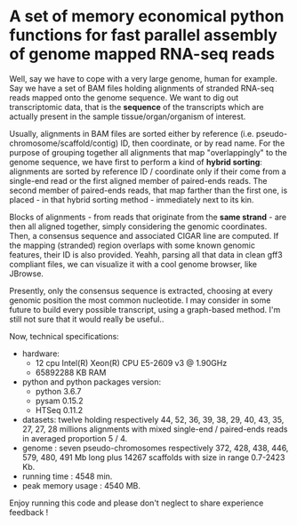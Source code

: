 # A set of memory economical python functions for fast parallel assembly of genome mapped RNA-seq reads

Well, say we have to cope with a very large genome, human for example. Say we have a set of BAM files holding alignments of stranded RNA-seq reads mapped onto the genome sequence. We want to dig out transcriptomic data, that is the **sequence** of the transcripts which are actually present in the sample tissue/organ/organism of interest.

Usually, alignments in BAM files are sorted either by reference (i.e. pseudo-chromosome/scaffold/contig) ID, then coordinate, or by read name. For the purpose of grouping together all alignments that map "overlappingly" to the genome sequence, we have first to perform a kind of **hybrid sorting**: alignments are sorted by reference ID / coordinate only if their come from a single-end read or the first aligned member of paired-ends reads. The second member of paired-ends reads, that map farther than the first one, is placed - in that hybrid sorting method - immediately next to its kin.

Blocks of alignments - from reads that originate from the **same strand** - are then all aligned together, simply considering the genomic coordinates. Then, a consensus sequence and associated CIGAR line are computed. If the mapping (stranded) region overlaps with some known genomic features, their ID is also provided. Yeahh, parsing all that data in clean gff3 compliant files, we can visualize it with a cool genome browser, like JBrowse.

Presently, only the consensus sequence is extracted, choosing at every genomic position the most common nucleotide. I may consider in some future to build every possible transcript, using a graph-based method. I'm still not sure that it would really be useful..

Now, technical specifications:
* hardware:
  * 12 cpu Intel(R) Xeon(R) CPU E5-2609 v3 @ 1.90GHz
  * 65892288 KB RAM
* python and python packages version:
  * python 3.6.7
  * pysam 0.15.2
  * HTSeq 0.11.2
* datasets: twelve holding respectively 44, 52, 36, 39, 38, 29, 40, 43, 35, 27, 27, 28 millions alignments
with mixed single-end / paired-ends reads in averaged proportion 5 / 4.
* genome : seven pseudo-chromosomes respectively 372, 428, 438, 446, 579, 480, 491 Mb long plus 14267 scaffolds with size in range 0.7-2423 Kb.
* running time : 4548 min.
* peak memory usage : 4540 MB.

Enjoy running this code and please don't neglect to share experience feedback !
